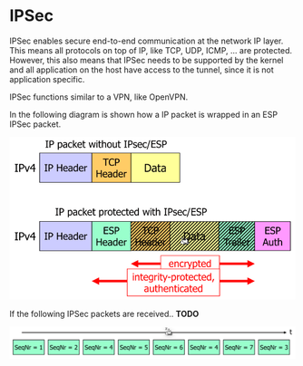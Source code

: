 # IPSec

IPSec enables secure end-to-end communication at the network IP layer. This means all protocols on top of IP, like TCP, UDP, ICMP, ... are protected. However, this also means that IPSec needs to be supported by the kernel and all application on the host have access to the tunnel, since it is not application specific.

IPSec functions similar to a VPN, like OpenVPN.

In the following diagram is shown how a IP packet is wrapped in an ESP IPSec packet.

<img src="res/IPSec/image-20230424112320497.png" alt="image-20230424112320497" style="zoom:67%;" />

If the following IPSec packets are received.. **TODO**

![image-20230424112616666](res/IPSec/image-20230424112616666.png)